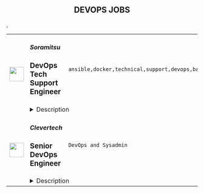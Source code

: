 <div align="center"><h2>DEVOPS JOBS</h2></div><table><tr>
                <td width="100" height="100" rowspan="2">
                    <img src="https://remoteok.com/assets/img/jobs/4df0e43110edf20e187b5ea9410897381672470952.png" width="38px" height="auto">
                </td>
                <td width="300">
                    <h5>Soramitsu</h5>
                    <h3>DevOps Tech Support Engineer</h3>
                </td>
                <td width="300">
                    <code>ansible,docker,technical,support,devops,banking,bank,cloud,management,operational,engineer,linux</code>
                </td>
                <td width="200">
                <text>1 days ago</text>
                </td>
                <td width="100" rowspan="2">
                <a href="https://remoteOK.com/remote-jobs/remote-devops-tech-support-engineer-soramitsu-172317" align="right" target="_blank">Apply</a>
                </td>
            </tr>
            <tr>
                <td colspan="3">
                <details><summary>Description</summary>
                <p><strong>About:</strong></p><p>SORAMITSU is a Japanese technology company delivering blockchain-based solutions for enterprises, universities, and governments. From the creation of domestic and cross-border payment systems to the development of our own decentralized autonomous economy, our projects and use case studies represent the next generation of fintech. In 2020, Soramitsu was recognized by Central Banking as the "Central Bank Digital Currency Partner of the Year". We have many widely recognized projects in both enterprise/institutional and crypto, including Bakong, Hyperledger IROHA, Polkaswap, Fearless Wallet, KAGOME, FUHON, and of course, SORA. You can familiarize yourself with our various activities by visiting our <a href="https://soramitsu.co.jp/" rel="noreferrer noopener nofollow">homepage</a>.</p><p>This is a remote position, though we do maintain physical offices in Japan, Russia, Thailand, Cambodia, and Switzerland - which you would be welcome to stop by if you're in one of those regions.</p><p> </p><p><strong>Who are we looking for? </strong></p><p>We are looking for people with a desire to grow as Infrastructure/Cloud/DevOps/SRE engineers. </p><p>This position is suitable for people who are able to work at night. </p><p> </p><p><strong>Requirements:</strong></p><ul>
<li><p>Software development experience with any language</p></li>
<li><p>Experience with Linux (being able to investigate OS and application performance issues)</p></li>
<li><p>Basics of Linux shell scripting (shell, bash)</p></li>
<li><p>Experience with docker containers or kubernetes.</p></li>
<li><p>Understanding main network protocols and principles (IP, TCP vs UDP, HTTP)</p></li>
<li><p>Desire to grow as Infrastructure/Cloud/DevOps engineer (strong motivation is the key factor for being successful in this position)</p></li>
<li><p>Bachelorâs Degree in Computer Science and/or relevant experience</p></li>
<li><p>Able to work at night  including weekends</p></li>
<li><p>Critical thinker and problem-solving skills</p></li>
<li><p>Interpersonal and communication skills</p></li>
<li><p>Business-level English (written and spoken)</p></li>
</ul><p> </p><p><strong>Desired skills:</strong></p><ul>
<li><p>Ability to manage multiple high-priority tasks simultaneously</p></li>
<li><p>Demonstrable problem-solving and analytical skills</p></li>
<li><p>Interpersonal and customer-facing skills, with the ability to competently discuss complex technical issues with the software, operations, and leadership teams</p></li>
<li><p>CI/CD tools and practices </p></li>
<li><p>Running and managing (micro) services in a cloud e.g. AWS</p></li>
<li><p>Version control systems </p></li>
<li><p>Proficient in database management (RDMS, NoSQL)</p></li>
</ul><p> </p><p><strong>Day to Day:</strong></p><ul>
<li><p>Troubleshoot and solve challenging operational issues in a complex environment.</p></li>
<li><p>Supporting server instances across several Clouds.</p></li>
<li><p>Work directly with developers, customers, and partners to provide unique solutions to our customer's individual needs for their application deployment.</p></li>
<li><p>Build and maintain ansible playbooks, terraform files, and scripts to automate and deploy resources and configuration changes</p></li>
<li><p>Drive customer communication during critical events</p></li>
<li><p>Create tutorials, how-to videos, and other technical articles for the team or  customers</p></li>
<li><p>Work on critical, highly complex customer incidents.</p></li>
<li><p>Answer in support chat</p></li>
<li><p>Monitor logs and metrics from (micro)services and servers.</p></li>
</ul><p><br></p><p><strong>Physical work hours:</strong></p><ul>
<li><p>The candidate will work on a scheduled shift, (8 pm â 8 am MSK or 8 am - 8 pm MSK)</p></li>
<li><p>12 hours work and 36-hours rest</p></li>
</ul><p><strong>Salary details:</strong></p><ul><li><p> $600-$800 Net per month</p></li></ul><p><br></p><p><br></p><p><br></p><br/><br/>Please mention the word **CURE** and tag RMjYwMToyYzM6ODU4MDo2MjQwOjpmMDM5 when applying to show you read the job post completely (#RMjYwMToyYzM6ODU4MDo2MjQwOjpmMDM5). This is a beta feature to avoid spam applicants. Companies can search these words to find applicants that read this and see they're human.
                </details>
                </td>
            </tr>,<tr>
                <td width="100" height="100" rowspan="2">
                    <img src="https://wwr-pro.s3.amazonaws.com/logos/0074/7619/logo.gif" width="38px" height="auto">
                </td>
                <td width="300">
                    <h5>Clevertech</h5>
                    <h3> Senior DevOps Engineer </h3>
                </td>
                <td width="300">
                    <code>DevOps and Sysadmin</code>
                </td>
                <td width="200">
                <text>12 days ago</text>
                </td>
                <td width="100" rowspan="2">
                <a href="https://weworkremotely.com/remote-jobs/clevertech-senior-devops-engineer-13" align="right" target="_blank">Apply</a>
                </td>
            </tr>
            <tr>
                <td colspan="3">
                <details><summary>Description</summary>
                <img src="https://we-work-remotely.imgix.net/logos/0074/7619/logo.gif?ixlib=rails-4.0.0&w=50&h=50&dpr=2&fit=fill&auto=compress" />

<p>
  <strong>Headquarters:</strong> New York, NY
    <br /><strong>URL:</strong> <a href="https://clevertech.biz">https://clevertech.biz</a>
</p>

<div>
<br>Experience Remote done Right. Over 20 years of remote experience, all 500+ staff are 100% remote and we still grow vibrant relationships, provide exceptional opportunities for career growth while working with stellar clients on ambitious projects<br><br>
</div><div><strong>What we're working on:</strong></div><div>
<br>Enterprise companies turn to us to help them launch innovative digital products that interact with hundreds of millions of customers, transactions and data points. The problems we solve every day are real and require creativity, grit and determination. We are building a culture that challenges norms while fostering experimentation and personal growth. In order to grasp the scale of problems we face, ideally, you have some exposure to Logistics, FinTech, Transportation, Insurance, Media or other complex multifactor industries<br><br>
</div><div><strong><br>Requirements</strong></div><ul>
<li>7+ years of professional experience (A technical assessment will be required)</li>
<li>Senior-level experience with AWS (EC2, RDS, S3, ECS, ELB)</li>
<li>Strong background in Linux and Mongo Atlas administration</li>
<li>Experience deploying Kubernetes in a production environment</li>
<li>Experience with CI/CD in Jenkins or CircleCi</li>
<li>Infrastructure as code (we use Terraform)</li>
<li>Experience with requirement gathering and presentation to executives</li>
<li>English fluency, verbal and written</li>
<li>Professional, empathic, team player</li>
<li>Problem solver, proactive, go-getter</li>
</ul><div><strong>Straight from the Devs</strong></div><div>
<br>Watch short snippets of actual developers (Real, not scripted) share why they joined <a href="https://cleverte.ch/3"><strong>YouTube Playlist<br></strong></a><br>
</div><div><strong>Why Clevertech is an amazing place to work at</strong></div><div>
<br>At Clevertech, you can expect that you will:<br><br>
</div><ul>
<li>Be 100% dedicated to one project at a time so that you can hone your skills, innovate and grow</li>
<li>Be a part of a team of talented and friendly senior-level developers</li>
<li>Work on projects that allow you to use cutting edge tech. We believe in constantly evolving your mastery</li>
</ul><div>
<br>The result? We produce meaningful work and we are truly proud and excited to be creating waves in an industry under transformation.<br><br>
</div>

<p><strong>To apply:</strong> <a href="https://weworkremotely.com/remote-jobs/clevertech-senior-devops-engineer-13">https://weworkremotely.com/remote-jobs/clevertech-senior-devops-engineer-13</a></p>

                </details>
                </td>
            </tr></table>